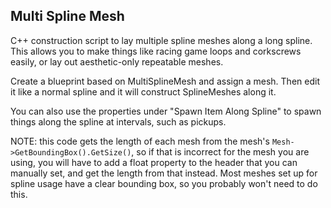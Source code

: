 ## Multi Spline Mesh
C++ construction script to lay multiple spline meshes along a long spline. This allows you to make things like racing game loops and corkscrews easily, or lay out aesthetic-only repeatable meshes.

Create a blueprint based on MultiSplineMesh and assign a mesh. Then edit it like a normal spline and it will construct SplineMeshes along it.

You can also use the properties under "Spawn Item Along Spline" to spawn things along the spline at intervals, such as pickups.

NOTE: this code gets the length of each mesh from the mesh's `Mesh->GetBoundingBox().GetSize()`, so if that is incorrect for the mesh you are using, you will have to add a float property to the header that you can manually set, and get the length from that instead. Most meshes set up for spline usage have a clear bounding box, so you probably won't need to do this.


